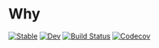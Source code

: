 # Why

[![Stable](https://img.shields.io/badge/docs-stable-blue.svg)](https://zenna.github.io/Why.jl/stable)
[![Dev](https://img.shields.io/badge/docs-dev-blue.svg)](https://zenna.github.io/Why.jl/dev)
[![Build Status](https://travis-ci.com/zenna/Why.jl.svg?branch=master)](https://travis-ci.com/zenna/Why.jl)
[![Codecov](https://codecov.io/gh/zenna/Why.jl/branch/master/graph/badge.svg)](https://codecov.io/gh/zenna/Why.jl)

